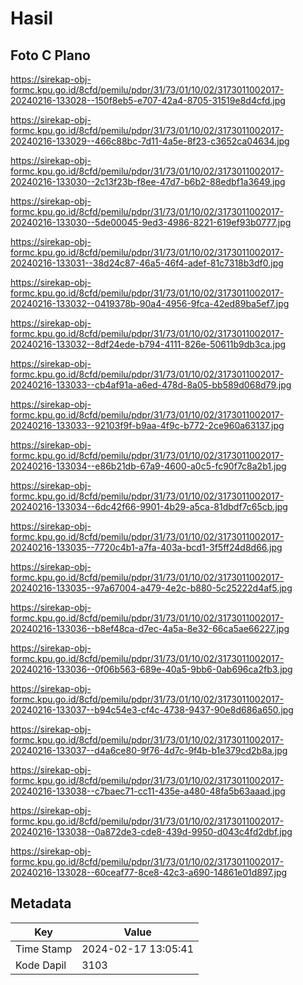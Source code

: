 # Hasil

## Foto C Plano

https://sirekap-obj-formc.kpu.go.id/8cfd/pemilu/pdpr/31/73/01/10/02/3173011002017-20240216-133028--150f8eb5-e707-42a4-8705-31519e8d4cfd.jpg

https://sirekap-obj-formc.kpu.go.id/8cfd/pemilu/pdpr/31/73/01/10/02/3173011002017-20240216-133029--466c88bc-7d11-4a5e-8f23-c3652ca04634.jpg

https://sirekap-obj-formc.kpu.go.id/8cfd/pemilu/pdpr/31/73/01/10/02/3173011002017-20240216-133030--2c13f23b-f8ee-47d7-b6b2-88edbf1a3649.jpg

https://sirekap-obj-formc.kpu.go.id/8cfd/pemilu/pdpr/31/73/01/10/02/3173011002017-20240216-133030--5de00045-9ed3-4986-8221-619ef93b0777.jpg

https://sirekap-obj-formc.kpu.go.id/8cfd/pemilu/pdpr/31/73/01/10/02/3173011002017-20240216-133031--38d24c87-46a5-46f4-adef-81c7318b3df0.jpg

https://sirekap-obj-formc.kpu.go.id/8cfd/pemilu/pdpr/31/73/01/10/02/3173011002017-20240216-133032--0419378b-90a4-4956-9fca-42ed89ba5ef7.jpg

https://sirekap-obj-formc.kpu.go.id/8cfd/pemilu/pdpr/31/73/01/10/02/3173011002017-20240216-133032--8df24ede-b794-4111-826e-50611b9db3ca.jpg

https://sirekap-obj-formc.kpu.go.id/8cfd/pemilu/pdpr/31/73/01/10/02/3173011002017-20240216-133033--cb4af91a-a6ed-478d-8a05-bb589d068d79.jpg

https://sirekap-obj-formc.kpu.go.id/8cfd/pemilu/pdpr/31/73/01/10/02/3173011002017-20240216-133033--92103f9f-b9aa-4f9c-b772-2ce960a63137.jpg

https://sirekap-obj-formc.kpu.go.id/8cfd/pemilu/pdpr/31/73/01/10/02/3173011002017-20240216-133034--e86b21db-67a9-4600-a0c5-fc90f7c8a2b1.jpg

https://sirekap-obj-formc.kpu.go.id/8cfd/pemilu/pdpr/31/73/01/10/02/3173011002017-20240216-133034--6dc42f66-9901-4b29-a5ca-81dbdf7c65cb.jpg

https://sirekap-obj-formc.kpu.go.id/8cfd/pemilu/pdpr/31/73/01/10/02/3173011002017-20240216-133035--7720c4b1-a7fa-403a-bcd1-3f5ff24d8d66.jpg

https://sirekap-obj-formc.kpu.go.id/8cfd/pemilu/pdpr/31/73/01/10/02/3173011002017-20240216-133035--97a67004-a479-4e2c-b880-5c25222d4af5.jpg

https://sirekap-obj-formc.kpu.go.id/8cfd/pemilu/pdpr/31/73/01/10/02/3173011002017-20240216-133036--b8ef48ca-d7ec-4a5a-8e32-66ca5ae66227.jpg

https://sirekap-obj-formc.kpu.go.id/8cfd/pemilu/pdpr/31/73/01/10/02/3173011002017-20240216-133036--0f06b563-689e-40a5-9bb6-0ab696ca2fb3.jpg

https://sirekap-obj-formc.kpu.go.id/8cfd/pemilu/pdpr/31/73/01/10/02/3173011002017-20240216-133037--b94c54e3-cf4c-4738-9437-90e8d686a650.jpg

https://sirekap-obj-formc.kpu.go.id/8cfd/pemilu/pdpr/31/73/01/10/02/3173011002017-20240216-133037--d4a6ce80-9f76-4d7c-9f4b-b1e379cd2b8a.jpg

https://sirekap-obj-formc.kpu.go.id/8cfd/pemilu/pdpr/31/73/01/10/02/3173011002017-20240216-133038--c7baec71-cc11-435e-a480-48fa5b63aaad.jpg

https://sirekap-obj-formc.kpu.go.id/8cfd/pemilu/pdpr/31/73/01/10/02/3173011002017-20240216-133038--0a872de3-cde8-439d-9950-d043c4fd2dbf.jpg

https://sirekap-obj-formc.kpu.go.id/8cfd/pemilu/pdpr/31/73/01/10/02/3173011002017-20240216-133028--60ceaf77-8ce8-42c3-a690-14861e01d897.jpg


## Metadata

| Key        | Value               |
| ---------- | ------------------- |
| Time Stamp | 2024-02-17 13:05:41 |
| Kode Dapil | 3103                |



